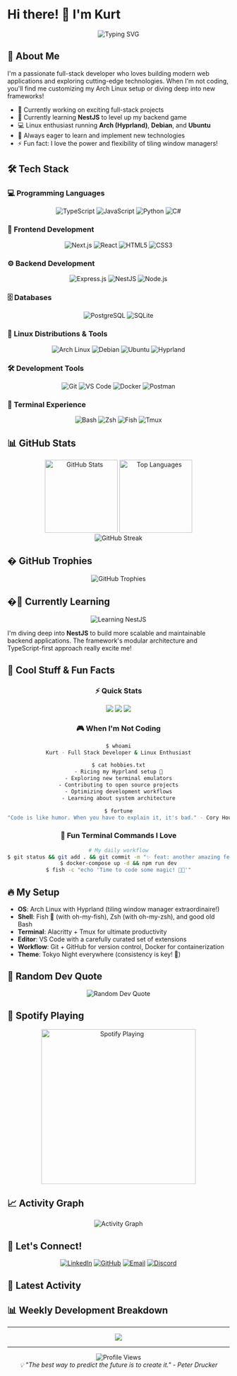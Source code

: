# Hi there! 👋 I'm Kurt

<div align="center">
  <img src="https://readme-typing-svg.herokuapp.com?font=Fira+Code&size=30&duration=3000&pause=1000&color=36BCF7&center=true&vCenter=true&width=500&lines=Full+Stack+Developer;TypeScript+Enthusiast;Linux+Power+User;Always+Learning!" alt="Typing SVG" />
</div>

## 🚀 About Me

I'm a passionate full-stack developer who loves building modern web applications and exploring cutting-edge technologies. When I'm not coding, you'll find me customizing my Arch Linux setup or diving deep into new frameworks!

- 🔭 Currently working on exciting full-stack projects
- 🌱 Currently learning **NestJS** to level up my backend game
- 💻 Linux enthusiast running **Arch (Hyprland)**, **Debian**, and **Ubuntu**
- 🎯 Always eager to learn and implement new technologies
- ⚡ Fun fact: I love the power and flexibility of tiling window managers!

## 🛠️ Tech Stack

### 💻 Programming Languages

<div align="center">
  <img src="https://img.shields.io/badge/TypeScript-007ACC?style=for-the-badge&logo=typescript&logoColor=white" alt="TypeScript"/>
  <img src="https://img.shields.io/badge/JavaScript-F7DF1E?style=for-the-badge&logo=javascript&logoColor=black" alt="JavaScript"/>
  <img src="https://img.shields.io/badge/Python-3776AB?style=for-the-badge&logo=python&logoColor=white" alt="Python"/>
  <img src="https://img.shields.io/badge/C%23-239120?style=for-the-badge&logo=c-sharp&logoColor=white" alt="C#"/>
</div>

### 🎨 Frontend Development

<div align="center">
  <img src="https://img.shields.io/badge/Next.js-000000?style=for-the-badge&logo=next.js&logoColor=white" alt="Next.js"/>
  <img src="https://img.shields.io/badge/React-20232A?style=for-the-badge&logo=react&logoColor=61DAFB" alt="React"/>
  <img src="https://img.shields.io/badge/HTML5-E34F26?style=for-the-badge&logo=html5&logoColor=white" alt="HTML5"/>
  <img src="https://img.shields.io/badge/CSS3-1572B6?style=for-the-badge&logo=css3&logoColor=white" alt="CSS3"/>
</div>

### ⚙️ Backend Development

<div align="center">
  <img src="https://img.shields.io/badge/Express.js-404D59?style=for-the-badge&logo=express&logoColor=white" alt="Express.js"/>
  <img src="https://img.shields.io/badge/NestJS-E0234E?style=for-the-badge&logo=nestjs&logoColor=white" alt="NestJS"/>
  <img src="https://img.shields.io/badge/Node.js-43853D?style=for-the-badge&logo=node.js&logoColor=white" alt="Node.js"/>
</div>

### 🗄️ Databases

<div align="center">
  <img src="https://img.shields.io/badge/PostgreSQL-316192?style=for-the-badge&logo=postgresql&logoColor=white" alt="PostgreSQL"/>
  <img src="https://img.shields.io/badge/SQLite-07405E?style=for-the-badge&logo=sqlite&logoColor=white" alt="SQLite"/>
</div>

### 🐧 Linux Distributions & Tools

<div align="center">
  <img src="https://img.shields.io/badge/Arch_Linux-1793D1?style=for-the-badge&logo=arch-linux&logoColor=white" alt="Arch Linux"/>
  <img src="https://img.shields.io/badge/Debian-A81D33?style=for-the-badge&logo=debian&logoColor=white" alt="Debian"/>
  <img src="https://img.shields.io/badge/Ubuntu-E95420?style=for-the-badge&logo=ubuntu&logoColor=white" alt="Ubuntu"/>
  <img src="https://img.shields.io/badge/Hyprland-58E1FF?style=for-the-badge&logo=wayland&logoColor=black" alt="Hyprland"/>
</div>

### 🛠️ Development Tools

<div align="center">
  <img src="https://img.shields.io/badge/Git-F05032?style=for-the-badge&logo=git&logoColor=white" alt="Git"/>
  <img src="https://img.shields.io/badge/VS_Code-007ACC?style=for-the-badge&logo=visual-studio-code&logoColor=white" alt="VS Code"/>
  <img src="https://img.shields.io/badge/Docker-2496ED?style=for-the-badge&logo=docker&logoColor=white" alt="Docker"/>
  <img src="https://img.shields.io/badge/Postman-FF6C37?style=for-the-badge&logo=postman&logoColor=white" alt="Postman"/>
</div>

### 🐚 Terminal Experience

<div align="center">
  <img src="https://img.shields.io/badge/Bash-4EAA25?style=for-the-badge&logo=gnu-bash&logoColor=white" alt="Bash"/>
  <img src="https://img.shields.io/badge/Zsh-F15A24?style=for-the-badge&logo=zsh&logoColor=white" alt="Zsh"/>
  <img src="https://img.shields.io/badge/Fish-739DF6?style=for-the-badge&logo=fish&logoColor=white" alt="Fish"/>
  <img src="https://img.shields.io/badge/Tmux-1BB91F?style=for-the-badge&logo=tmux&logoColor=white" alt="Tmux"/>
</div>

## 📊 GitHub Stats

<div align="center">
  <img src="https://github-readme-stats.vercel.app/api?username=AddToKart&show_icons=true&theme=tokyonight&hide_border=true&count_private=true" alt="GitHub Stats" height="165"/>
  <img src="https://github-readme-stats.vercel.app/api/top-langs/?username=AddToKart&layout=compact&theme=tokyonight&hide_border=true" alt="Top Languages" height="165"/>
</div>

<div align="center">
  <img src="https://github-readme-streak-stats.herokuapp.com/?user=AddToKart&theme=tokyonight&hide_border=true" alt="GitHub Streak"/>
</div>

## � GitHub Trophies

<div align="center">
  <img src="https://github-profile-trophy.vercel.app/?username=AddToKart&theme=tokyonight&no-frame=true&column=7" alt="GitHub Trophies"/>
</div>

## �🎯 Currently Learning

<div align="center">
  <img src="https://img.shields.io/badge/🎓_Learning-NestJS-E0234E?style=for-the-badge&logoColor=white" alt="Learning NestJS"/>
</div>

I'm diving deep into **NestJS** to build more scalable and maintainable backend applications. The framework's modular architecture and TypeScript-first approach really excite me!

## 🎨 Cool Stuff & Fun Facts

<div align="center">
  
### ⚡ Quick Stats
![](https://img.shields.io/badge/Focus-Full%20Stack%20Development-brightgreen?style=flat-square)
![](https://img.shields.io/badge/Lives-Linux%20Terminal-success?style=flat-square)
![](https://img.shields.io/badge/Loves-Open%20Source-red?style=flat-square)

### 🎮 When I'm Not Coding

```bash
$ whoami
Kurt - Full Stack Developer & Linux Enthusiast

$ cat hobbies.txt
- Ricing my Hyprland setup 🎨
- Exploring new terminal emulators
- Contributing to open source projects
- Optimizing development workflows
- Learning about system architecture

$ fortune
"Code is like humor. When you have to explain it, it's bad." - Cory House
```

### 🌟 Fun Terminal Commands I Love

```bash
# My daily workflow
$ git status && git add . && git commit -m "✨ feat: another amazing feature"
$ docker-compose up -d && npm run dev
$ fish -c "echo 'Time to code some magic! 🐠✨'"
```

</div>

## 🔥 My Setup

- **OS**: Arch Linux with Hyprland (tiling window manager extraordinaire!)
- **Shell**: Fish 🐠 (with oh-my-fish), Zsh (with oh-my-zsh), and good old Bash
- **Terminal**: Alacritty + Tmux for ultimate productivity
- **Editor**: VS Code with a carefully curated set of extensions
- **Workflow**: Git + GitHub for version control, Docker for containerization
- **Theme**: Tokyo Night everywhere (consistency is key! 🌃)

## 💭 Random Dev Quote

<div align="center">
  <img src="https://quotes-github-readme.vercel.app/api?type=horizontal&theme=tokyonight" alt="Random Dev Quote"/>
</div>

## 🎵 Spotify Playing

<div align="center">
  <img src="https://spotify-github-profile.vercel.app/api/spotify?background_color=1a1b27&border_color=444&limit=1" alt="Spotify Playing" width="350"/>
</div>

## 📈 Activity Graph

<div align="center">
  <img src="https://github-readme-activity-graph.vercel.app/graph?username=AddToKart&theme=tokyo-night&hide_border=true&area=true" alt="Activity Graph"/>
</div>

## 🤝 Let's Connect!

<div align="center">
  
[![LinkedIn](https://img.shields.io/badge/LinkedIn-0077B5?style=for-the-badge&logo=linkedin&logoColor=white)](https://linkedin.com/in/YOUR_LINKEDIN)
[![GitHub](https://img.shields.io/badge/GitHub-100000?style=for-the-badge&logo=github&logoColor=white)](https://github.com/AddToKart)
[![Email](https://img.shields.io/badge/Email-D14836?style=for-the-badge&logo=gmail&logoColor=white)](mailto:your.email@example.com)
[![Discord](https://img.shields.io/badge/Discord-7289DA?style=for-the-badge&logo=discord&logoColor=white)](https://discord.gg/YOUR_DISCORD)

</div>

## 🔄 Latest Activity

<!--START_SECTION:activity-->
<!--END_SECTION:activity-->

## 📊 Weekly Development Breakdown

<!--START_SECTION:waka-->
<!--END_SECTION:waka-->

---

<div align="center">
  <img src="https://capsule-render.vercel.app/api?type=waving&color=gradient&height=100&section=footer&text=Thanks%20for%20visiting!&fontSize=16&fontAlignY=65&desc=Happy%20Coding!&descAlignY=51&descAlign=center"/>
</div>

---

<div align="center">
  <img src="https://komarev.com/ghpvc/?username=AddToKart&label=Profile%20views&color=36BCF7&style=for-the-badge" alt="Profile Views"/>
</div>

<div align="center">
  <i>💡 "The best way to predict the future is to create it." - Peter Drucker</i>
</div>
